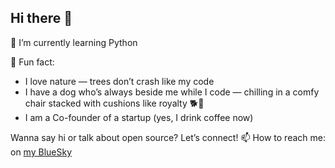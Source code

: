 ## Hi there 👋

🐍 I’m currently learning Python

🐾 Fun fact:
- I love nature — trees don’t crash like my code
- I have a dog who’s always beside me while I code — chilling in a comfy chair stacked with cushions like royalty 🐕👑
- I am a Co-founder of a startup (yes, I drink coffee now)

Wanna say hi or talk about open source? Let’s connect! 
📫 How to reach me: on [my BlueSky](https://bsky.app/profile/neja333.bsky.social)



<!--
**nejagb/nejagb** is a ✨ _special_ ✨ repository because its `README.md` (this file) appears on your GitHub profile.

Here are some ideas to get you started:

- 🔭 I’m currently working on ...
- 🌱 I’m currently learning ...
- 👯 I’m looking to collaborate on ...
- 🤔 I’m looking for help with ...
- 💬 Ask me about ...
- 📫 How to reach me: ...
- 😄 Pronouns: ...
- ⚡ Fun fact: ...
-->
